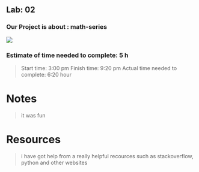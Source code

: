 ## Lab: 02

### Our Project is about : math-series

![](https://encrypted-tbn0.gstatic.com/images?q=tbn:ANd9GcTBfdt-qq4FQcZAEraAe5oQSLjssG0fEml4jQ&usqp=CAU)

### Estimate of time needed to complete: 5 h

> Start time: 3:00 pm
> Finish time: 9:20 pm
> Actual time needed to complete: 6:20 hour


# Notes

> it was fun 

# Resources 

> i have got help from a really helpful recources such as stackoverflow, python and other websites

